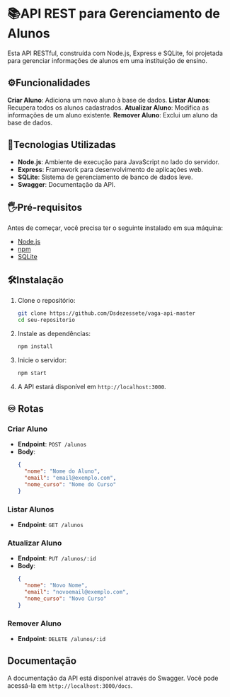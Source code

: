 # 📚API REST para Gerenciamento de Alunos

Esta API RESTful, construída com Node.js, Express e SQLite, foi projetada para gerenciar informações de alunos em uma instituição de ensino.


## ⚙️Funcionalidades

**Criar Aluno**: Adiciona um novo aluno à base de dados.
**Listar Alunos**: Recupera todos os alunos cadastrados.
**Atualizar Aluno**: Modifica as informações de um aluno existente.
**Remover Aluno**: Exclui um aluno da base de dados.

## 🔨Tecnologias Utilizadas

- **Node.js**: Ambiente de execução para JavaScript no lado do servidor.
- **Express**: Framework para desenvolvimento de aplicações web.
- **SQLite**: Sistema de gerenciamento de banco de dados leve.
- **Swagger**: Documentação da API.

## 🖐️Pré-requisitos

Antes de começar, você precisa ter o seguinte instalado em sua máquina:

- [Node.js](https://nodejs.org/)
- [npm](https://www.npmjs.com/)
- [SQLite](https://www.sqlite.org/)

## 🛠️Instalação

1. Clone o repositório:
   ```bash
   git clone https://github.com/Dsdezessete/vaga-api-master
   cd seu-repositorio
   
2. Instale as dependências:
   ```bash
   npm install
   ```

3. Inicie o servidor:
   ```bash
   npm start
   ```

4. A API estará disponível em `http://localhost:3000`.

## ♾ Rotas

### Criar Aluno

- **Endpoint**: `POST /alunos`
- **Body**:
  ```json
  {
    "nome": "Nome do Aluno",
    "email": "email@exemplo.com",
    "nome_curso": "Nome do Curso"
  }
  ```

### Listar Alunos

- **Endpoint**: `GET /alunos`

### Atualizar Aluno

- **Endpoint**: `PUT /alunos/:id`
- **Body**:
  ```json
  {
    "nome": "Novo Nome",
    "email": "novoemail@exemplo.com",
    "nome_curso": "Novo Curso"
  }
  ```

### Remover Aluno

- **Endpoint**: `DELETE /alunos/:id`

## Documentação

A documentação da API está disponível através do Swagger. Você pode acessá-la em `http://localhost:3000/docs`.

